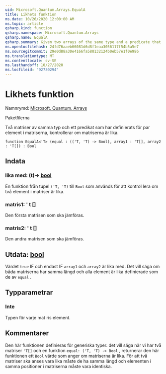 ```yaml
---
uid: Microsoft.Quantum.Arrays.EqualA
title: Likhets funktion
ms.date: 10/26/2020 12:00:00 AM
ms.topic: article
qsharp.kind: function
qsharp.namespace: Microsoft.Quantum.Arrays
qsharp.name: EqualA
qsharp.summary: Given two arrays of the same type and a predicate that is defined for pairs of elements of the arrays, checks whether the arrays are equal.
ms.openlocfilehash: 24fd76aaeb66081d6d8f1eaa3056117f54b5a5e7
ms.sourcegitcommit: 29e0d88a30e4166fa580132124b0eb57e1f0e986
ms.translationtype: MT
ms.contentlocale: sv-SE
ms.lasthandoff: 10/27/2020
ms.locfileid: "92730294"
---
```

# <a name="equala-function"></a>Likhets funktion

Namnrymd: [Microsoft. Quantum. Arrays](xref:Microsoft.Quantum.Arrays)

Paketfilerna [](https://nuget.org/packages/)


Två matriser av samma typ och ett predikat som har definierats för par element i matriserna, kontrollerar om matriserna är lika.

```qsharp
function EqualA<'T> (equal : (('T, 'T) -> Bool), array1 : 'T[], array2 : 'T[]) : Bool
```


## <a name="input"></a>Indata

### <a name="equal--tt---bool"></a>lika med: (t)-> [bool](xref:microsoft.quantum.lang-ref.bool)

En funktion från tupel `('T, 'T)` till `Bool` som används för att kontrol lera om två element i matriser är lika.


### <a name="array1--t"></a>matris1: ' t []

Den första matrisen som ska jämföras.


### <a name="array2--t"></a>matris2: ' t []

Den andra matrisen som ska jämföras.



## <a name="output--bool"></a>Utdata: [bool](xref:microsoft.quantum.lang-ref.bool)

Värdet `true` IF och endast IF `array1` och `array2` är lika med.
Det vill säga om båda matriserna har samma längd och alla element är lika definierade som de av `equal` .

## <a name="type-parameters"></a>Typparametrar

### <a name="t"></a>Inte

Typen för varje mat ris element.

## <a name="remarks"></a>Kommentarer

Den här funktionen definieras för generiska typer. det vill säga när vi har två matriser `'T[]` och en funktion `equal: ('T, 'T) -> Bool` , returnerar den här funktionen ett `Bool` värde som anger om matriserna är lika.
För att två matriser ska anses vara lika måste de ha samma längd och elementen i samma positioner i matriserna måste vara identiska.